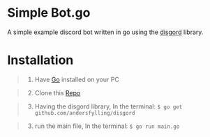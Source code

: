 # Simple Bot.go

A simple example discord bot written in go using the [disgord](https://github.com/andersfylling/disgord) library.

# Installation
> 1. Have [Go](https://golang.org/) installed on your PC

> 2. Clone this [Repo](https://github.com/Night0880/simple-bot.go.git)

> 3. Having the disgord library, In the terminal: `$ go get github.com/andersfylling/disgord`

> 3. run the main file, In the terminal: `$ go run main.go`